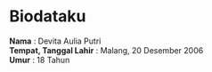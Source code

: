 # Biodataku
**Nama** : Devita Aulia Putri  
**Tempat, Tanggal Lahir** : Malang, 20 Desember 2006  
**Umur** : 18 Tahun
